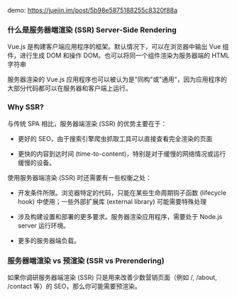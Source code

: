 demo: https://juejin.im/post/5b98e5875188255c8320f88a

### 什么是服务器端渲染 (SSR) Server-Side Rendering

Vue.js 是构建客户端应用程序的框架。默认情况下，可以在浏览器中输出 Vue 组件，进行生成 DOM 和操作 DOM。也可以将同一个组件渲染为服务器端的 HTML 字符串

服务器渲染的 Vue.js 应用程序也可以被认为是"同构"或"通用"，因为应用程序的大部分代码都可以在服务器和客户端上运行。


### Why SSR?

与传统 SPA 相比，服务器端渲染 (SSR) 的优势主要在于：

- 更好的 SEO，由于搜索引擎爬虫抓取工具可以直接查看完全渲染的页面

- 更快的内容到达时间 (time-to-content)，特别是对于缓慢的网络情况或运行缓慢的设备。

使用服务器端渲染 (SSR) 时还需要有一些权衡之处：

- 开发条件所限。浏览器特定的代码，只能在某些生命周期钩子函数 (lifecycle hook) 中使用；一些外部扩展库 (external library) 可能需要特殊处理

- 涉及构建设置和部署的更多要求。服务器渲染应用程序，需要处于 Node.js server 运行环境。

- 更多的服务器端负载。


### 服务器端渲染 vs 预渲染 (SSR vs Prerendering)

如果你调研服务器端渲染 (SSR) 只是用来改善少数营销页面（例如 /, /about, /contact 等）的 SEO，那么你可能需要预渲染。